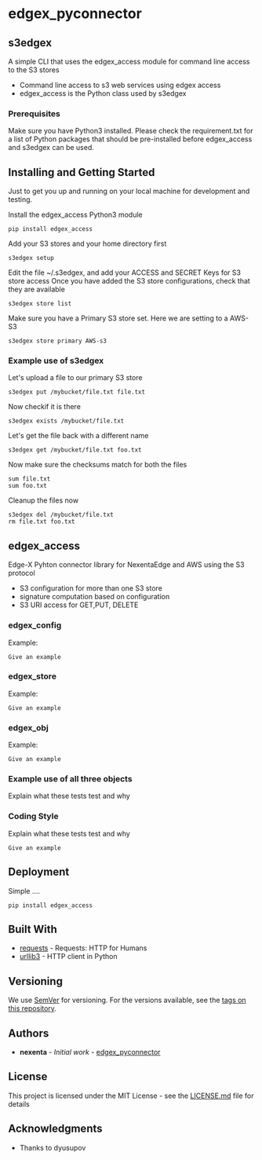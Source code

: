 # edgex_pyconnector


## s3edgex

A simple CLI that uses the edgex_access module for command line access to the S3 stores

- Command line access to s3 web services using edgex access
- edgex_access is the Python class used by s3edgex

### Prerequisites

Make sure you have Python3 installed. Please check the requirement.txt for a list of Python packages 
that should be pre-installed before edgex_access and s3edgex can be used. 


## Installing and Getting Started

Just to get you up and running on your local machine for development and testing. 

Install the edgex_access Python3 module
```
pip install edgex_access
```
Add your S3 stores and your home directory first 
```
s3edgex setup
```
Edit the file ~/.s3edgex, and add your ACCESS and SECRET Keys for S3 store access
Once you have added the S3 store configurations, check that they are available
```
s3edgex store list
```
Make sure you have a Primary S3 store set. Here we are setting to a AWS-S3 
```
s3edgex store primary AWS-s3
```
### Example use of s3edgex

Let's upload a file to our primary S3 store

```
s3edgex put /mybucket/file.txt file.txt
```
Now checkif it is there 
```
s3edgex exists /mybucket/file.txt
```
Let's get the file back with a different name
```
s3edgex get /mybucket/file.txt foo.txt
```
Now make sure the checksums match for both the files
```
sum file.txt
sum foo.txt
```
Cleanup the files now
```
s3edgex del /mybucket/file.txt
rm file.txt foo.txt
```

## edgex_access

Edge-X Pyhton connector library for NexentaEdge and AWS using the S3 protocol 
- S3 configuration  for more than one S3 store
- signature computation based on configuration
- S3 URI access for GET,PUT, DELETE

### edgex_config

Example:
```
Give an example
```

### edgex_store

Example:
```
Give an example
```

### edgex_obj

Example:
```
Give an example
```

### Example use of all three objects

Explain what these tests test and why


### Coding Style

Explain what these tests test and why

```
Give an example
```

## Deployment

Simple ....
```
pip install edgex_access
```


## Built With

* [requests](https://github.com/requests/requests) - Requests: HTTP for Humans
* [urllib3](https://github.com/shazow/urllib3) - HTTP client in Python

## Versioning

We use [SemVer](http://semver.org/) for versioning. For the versions available, see the [tags on this repository](https://github.com/your/project/tags). 

## Authors

* **nexenta** - *Initial work* - [edgex_pyconnector](https://github.com/Nexenta/edgex_pyconnector ) 


## License

This project is licensed under the MIT License - see the [LICENSE.md](LICENSE.md) file for details

## Acknowledgments

* Thanks to dyusupov

